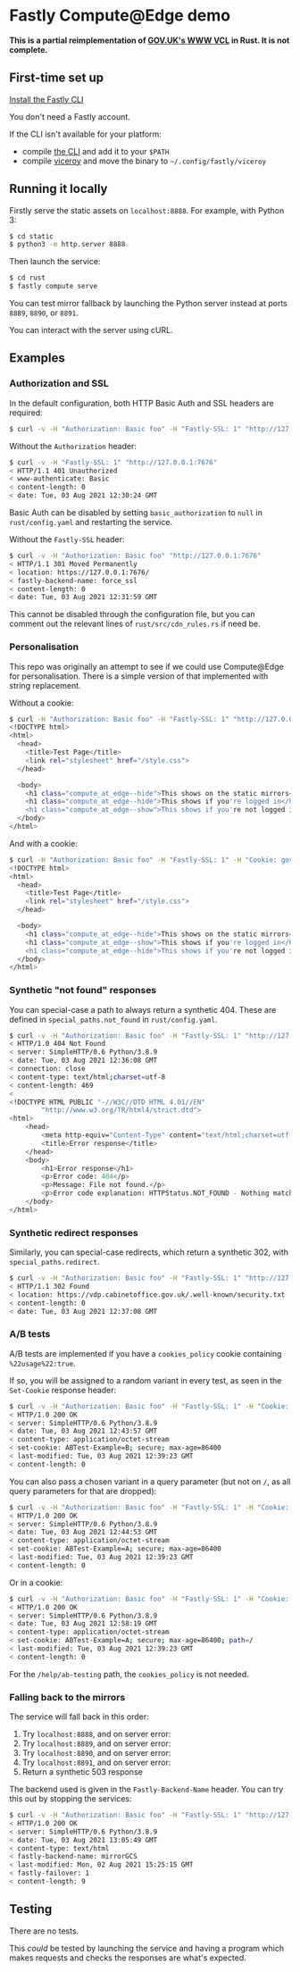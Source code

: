 Fastly Compute@Edge demo
========================

**This is a partial reimplementation of [GOV.UK's WWW VCL](https://github.com/alphagov/govuk-cdn-config/blob/master/vcl_templates/www.vcl.erb) in Rust.  It is not complete.**

First-time set up
-----------------

[Install the Fastly CLI](https://developer.fastly.com/learning/compute/)

You don't need a Fastly account.

If the CLI isn't available for your platform:

- compile [the CLI](https://github.com/fastly/cli/) and add it to your `$PATH`
- compile [viceroy](https://github.com/fastly/Viceroy) and move the binary to `~/.config/fastly/viceroy`


Running it locally
------------------

Firstly serve the static assets on `localhost:8888`.  For example, with Python 3:

```bash
$ cd static
$ python3 -m http.server 8888
```

Then launch the service:

```bash
$ cd rust
$ fastly compute serve
```

You can test mirror fallback by launching the Python server instead at
ports `8889`, `8890`, or `8891`.

You can interact with the server using cURL.

Examples
--------

### Authorization and SSL

In the default configuration, both HTTP Basic Auth and SSL headers are
required:

```bash
$ curl -v -H "Authorization: Basic foo" -H "Fastly-SSL: 1" "http://127.0.0.1:7676"
```

Without the `Authorization` header:

```bash
$ curl -v -H "Fastly-SSL: 1" "http://127.0.0.1:7676"
< HTTP/1.1 401 Unauthorized
< www-authenticate: Basic
< content-length: 0
< date: Tue, 03 Aug 2021 12:30:24 GMT
```

Basic Auth can be disabled by setting `basic_authorization` to `null`
in `rust/config.yaml` and restarting the service.

Without the `Fastly-SSL` header:

```bash
$ curl -v -H "Authorization: Basic foo" "http://127.0.0.1:7676"
< HTTP/1.1 301 Moved Permanently
< location: https://127.0.0.1:7676/
< fastly-backend-name: force_ssl
< content-length: 0
< date: Tue, 03 Aug 2021 12:31:59 GMT
```

This cannot be disabled through the configuration file, but you can
comment out the relevant lines of `rust/src/cdn_rules.rs` if need be.

### Personalisation

This repo was originally an attempt to see if we could use
Compute@Edge for personalisation.  There is a simple version of that
implemented with string replacement.

Without a cookie:

```bash
$ curl -H "Authorization: Basic foo" -H "Fastly-SSL: 1" "http://127.0.0.1:7676/"
<!DOCTYPE html>
<html>
  <head>
    <title>Test Page</title>
    <link rel="stylesheet" href="/style.css">
  </head>

  <body>
    <h1 class="compute_at_edge--hide">This shows on the static mirrors</h1>
    <h1 class="compute_at_edge--hide">This shows if you're logged in</h1>
    <h1 class="compute_at_edge--show">This shows if you're not logged in</h1>
  </body>
</html>
```

And with a cookie:

```bash
$ curl -H "Authorization: Basic foo" -H "Fastly-SSL: 1" -H "Cookie: govuk_account_session=foo" "http://127.0.0.1:7676/"
<!DOCTYPE html>
<html>
  <head>
    <title>Test Page</title>
    <link rel="stylesheet" href="/style.css">
  </head>

  <body>
    <h1 class="compute_at_edge--hide">This shows on the static mirrors</h1>
    <h1 class="compute_at_edge--show">This shows if you're logged in</h1>
    <h1 class="compute_at_edge--hide">This shows if you're not logged in</h1>
  </body>
</html>
```

### Synthetic "not found" responses

You can special-case a path to always return a synthetic 404.  These
are defined in `special_paths.not_found` in `rust/config.yaml`.

```bash
$ curl -v -H "Authorization: Basic foo" -H "Fastly-SSL: 1" "http://127.0.0.1:7676/autodiscover/autodiscover.xml"
< HTTP/1.0 404 Not Found
< server: SimpleHTTP/0.6 Python/3.8.9
< date: Tue, 03 Aug 2021 12:36:08 GMT
< connection: close
< content-type: text/html;charset=utf-8
< content-length: 469
<
<!DOCTYPE HTML PUBLIC "-//W3C//DTD HTML 4.01//EN"
        "http://www.w3.org/TR/html4/strict.dtd">
<html>
    <head>
        <meta http-equiv="Content-Type" content="text/html;charset=utf-8">
        <title>Error response</title>
    </head>
    <body>
        <h1>Error response</h1>
        <p>Error code: 404</p>
        <p>Message: File not found.</p>
        <p>Error code explanation: HTTPStatus.NOT_FOUND - Nothing matches the given URI.</p>
    </body>
</html>
```

### Synthetic redirect responses

Similarly, you can special-case redirects, which return a synthetic
302, with `special_paths.redirect`.

```bash
$ curl -v -H "Authorization: Basic foo" -H "Fastly-SSL: 1" "http://127.0.0.1:7676/security.txt"
< HTTP/1.1 302 Found
< location: https://vdp.cabinetoffice.gov.uk/.well-known/security.txt
< content-length: 0
< date: Tue, 03 Aug 2021 12:37:08 GMT
```

### A/B tests

A/B tests are implemented if you have a `cookies_policy` cookie
containing `%22usage%22:true`.

If so, you will be assigned to a random variant in every test, as seen
in the `Set-Cookie` response header:

```bash
$ curl -v -H "Authorization: Basic foo" -H "Fastly-SSL: 1" -H "Cookie: cookies_policy=%22usage%22:true" "http://127.0.0.1:7676/"
< HTTP/1.0 200 OK
< server: SimpleHTTP/0.6 Python/3.8.9
< date: Tue, 03 Aug 2021 12:43:57 GMT
< content-type: application/octet-stream
< set-cookie: ABTest-Example=B; secure; max-age=86400
< last-modified: Tue, 03 Aug 2021 12:39:23 GMT
< content-length: 0
```

You can also pass a chosen variant in a query parameter (but not on
`/`, as all query parameters for that are dropped):

```bash
$ curl -v -H "Authorization: Basic foo" -H "Fastly-SSL: 1" -H "Cookie: cookies_policy=%22usage%22:true" "http://127.0.0.1:7676/demo?ABTest-Example=A"
< HTTP/1.0 200 OK
< server: SimpleHTTP/0.6 Python/3.8.9
< date: Tue, 03 Aug 2021 12:44:53 GMT
< content-type: application/octet-stream
< set-cookie: ABTest-Example=A; secure; max-age=86400
< last-modified: Tue, 03 Aug 2021 12:39:23 GMT
< content-length: 0
```

Or in a cookie:

```bash
$ curl -v -H "Authorization: Basic foo" -H "Fastly-SSL: 1" -H "Cookie: cookies_policy=%22usage%22:true; ABTest-Example=A" "http://127.0.0.1:7676/"
< HTTP/1.0 200 OK
< server: SimpleHTTP/0.6 Python/3.8.9
< date: Tue, 03 Aug 2021 12:58:19 GMT
< content-type: application/octet-stream
< set-cookie: ABTest-Example=A; secure; max-age=86400; path=/
< last-modified: Tue, 03 Aug 2021 12:39:23 GMT
< content-length: 0
```

For the `/help/ab-testing` path, the `cookies_policy` is not needed.

### Falling back to the mirrors

The service will fall back in this order:

1. Try `localhost:8888`, and on server error:
2. Try `localhost:8889`, and on server error:
3. Try `localhost:8890`, and on server error:
4. Try `localhost:8891`, and on server error:
5. Return a synthetic 503 response

The backend used is given in the `Fastly-Backend-Name` header.  You
can try this out by stopping the services:

```bash
$ curl -v -H "Authorization: Basic foo" -H "Fastly-SSL: 1" "http://127.0.0.1:7676/"
< HTTP/1.0 200 OK
< server: SimpleHTTP/0.6 Python/3.8.9
< date: Tue, 03 Aug 2021 13:05:49 GMT
< content-type: text/html
< fastly-backend-name: mirrorGCS
< last-modified: Mon, 02 Aug 2021 15:25:15 GMT
< fastly-failover: 1
< content-length: 9
```


Testing
-------

There are no tests.

This *could* be tested by launching the service and having a program
which makes requests and checks the responses are what's expected.

